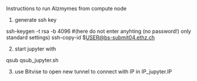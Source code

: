 Instructions to run AIzmymes from compute node

1. generate ssh key

ssh-keygen -t rsa -b 4096 #(here do not enter anyhting (no password!) only standard settings)
ssh-copy-id $USER@bs-submit04.ethz.ch

2. start jupyter with

qsub qsub_jupyter.sh

3. use Bitvise to open new tunnel to connect with IP in IP_jupyter.IP 